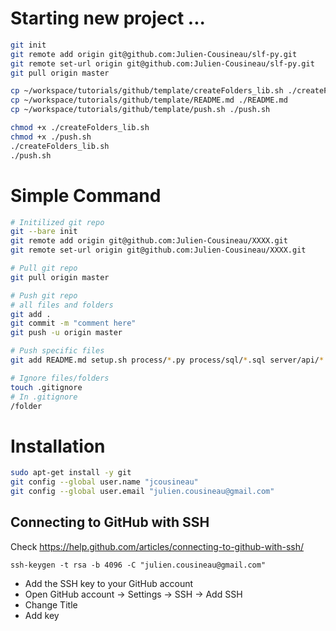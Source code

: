 # Starting new project ...
```bash
git init
git remote add origin git@github.com:Julien-Cousineau/slf-py.git
git remote set-url origin git@github.com:Julien-Cousineau/slf-py.git
git pull origin master

cp ~/workspace/tutorials/github/template/createFolders_lib.sh ./createFolders_lib.sh
cp ~/workspace/tutorials/github/template/README.md ./README.md
cp ~/workspace/tutorials/github/template/push.sh ./push.sh

chmod +x ./createFolders_lib.sh
chmod +x ./push.sh
./createFolders_lib.sh
./push.sh
```
# Simple Command
```bash
# Initilized git repo
git --bare init
git remote add origin git@github.com:Julien-Cousineau/XXXX.git
git remote set-url origin git@github.com:Julien-Cousineau/XXXX.git

# Pull git repo
git pull origin master

# Push git repo
# all files and folders
git add . 
git commit -m "comment here"
git push -u origin master

# Push specific files
git add README.md setup.sh process/*.py process/sql/*.sql server/api/*.js server/api/*.json server/*.sh

# Ignore files/folders
touch .gitignore
# In .gitignore
/folder

```

# Installation
```bash
sudo apt-get install -y git
git config --global user.name "jcousineau"
git config --global user.email "julien.cousineau@gmail.com"
```

## Connecting to GitHub with SSH
Check https://help.github.com/articles/connecting-to-github-with-ssh/
```
ssh-keygen -t rsa -b 4096 -C "julien.cousineau@gmail.com"
```
* Add the SSH key to your GitHub account 
* Open GitHub account -> Settings -> SSH -> Add SSH
* Change Title
* Add key

